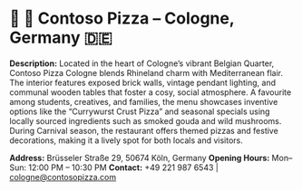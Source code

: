 # 📍 📍 Contoso Pizza – Cologne, Germany 🇩🇪

**Description:**
Located in the heart of Cologne’s vibrant Belgian Quarter, Contoso Pizza Cologne blends Rhineland charm with Mediterranean flair. The interior features exposed brick walls, vintage pendant lighting, and communal wooden tables that foster a cosy, social atmosphere. A favourite among students, creatives, and families, the menu showcases inventive options like the “Currywurst Crust Pizza” and seasonal specials using locally sourced ingredients such as smoked gouda and wild mushrooms. During Carnival season, the restaurant offers themed pizzas and festive decorations, making it a lively spot for both locals and visitors.

**Address:** Brüsseler Straße 29, 50674 Köln, Germany
**Opening Hours:** 
Mon–Sun: 12:00 PM – 10:30 PM
**Contact:** +49 221 987 6543 | cologne@contosopizza.com
